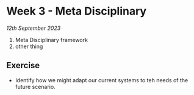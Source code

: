 # Week 3 - Meta Disciplinary

*12th September 2023*

1. Meta Disciplinary framework
2. other thing

## Exercise
* Identify how we might adapt our current systems to teh needs of the future scenario.
